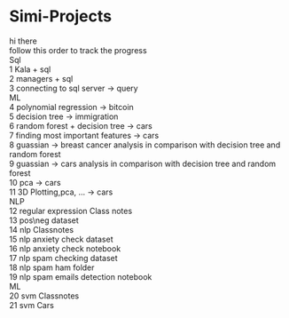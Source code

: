 # Simi-Projects
hi there <br />
follow this order to track the progress <br />
Sql <br />
1 Kala + sql<br />
2 managers + sql <br />
3 connecting to sql server -> query <br />
ML <br />
4 polynomial regression -> bitcoin <br />
5 decision tree -> immigration <br />
6 random forest + decision tree -> cars <br />
7 finding most important features -> cars <br /> 
8 guassian -> breast cancer analysis in comparison with decision tree and random forest <br />
9 guassian -> cars analysis in comparison with decision tree and random forest <br />
10 pca -> cars <br />
11 3D Plotting,pca, ... -> cars <br />
NLP  <br />
12 regular expression  Class notes<br />
13 pos\neg dataset <br />
14 nlp Classnotes <br />
15 nlp anxiety check dataset <br />
16 nlp anxiety check notebook <br />
17 nlp spam checking dataset <br />
18 nlp spam ham folder <br />
19 nlp spam emails detection notebook <br />
ML  <br />
20 svm Classnotes  <br />
21 svm Cars  <br />

